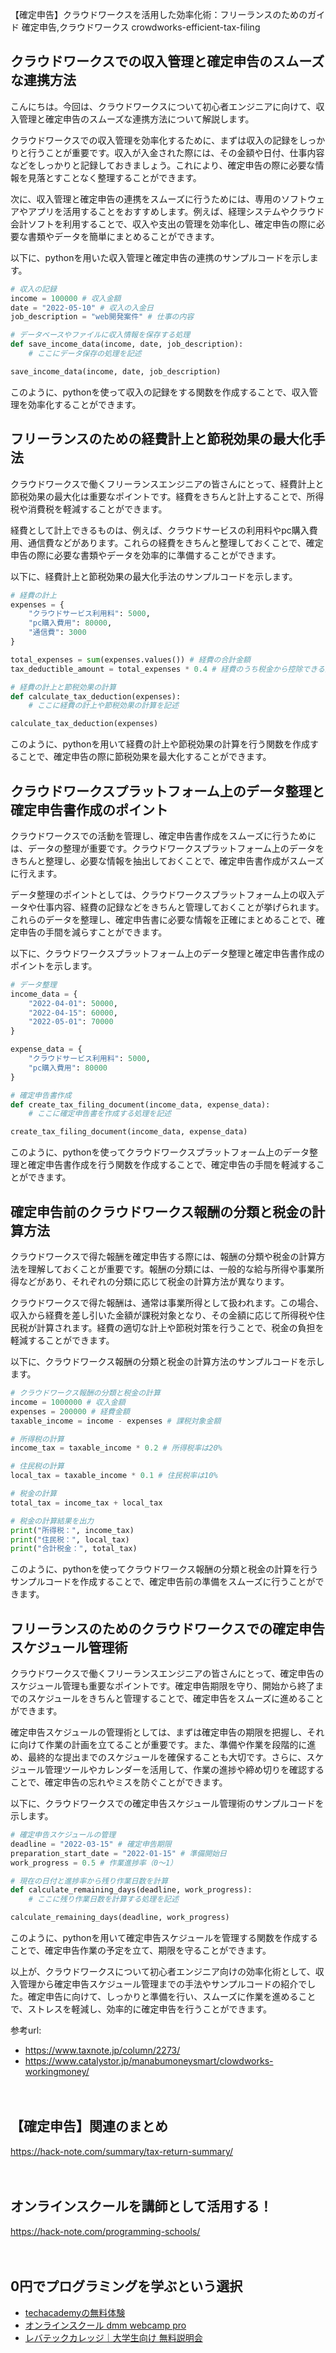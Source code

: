 【確定申告】クラウドワークスを活用した効率化術：フリーランスのためのガイド
確定申告,クラウドワークス
crowdworks-efficient-tax-filing

## クラウドワークスでの収入管理と確定申告のスムーズな連携方法

こんにちは。今回は、クラウドワークスについて初心者エンジニアに向けて、収入管理と確定申告のスムーズな連携方法について解説します。

クラウドワークスでの収入管理を効率化するために、まずは収入の記録をしっかりと行うことが重要です。収入が入金された際には、その金額や日付、仕事内容などをしっかりと記録しておきましょう。これにより、確定申告の際に必要な情報を見落とすことなく整理することができます。

次に、収入管理と確定申告の連携をスムーズに行うためには、専用のソフトウェアやアプリを活用することをおすすめします。例えば、経理システムやクラウド会計ソフトを利用することで、収入や支出の管理を効率化し、確定申告の際に必要な書類やデータを簡単にまとめることができます。

以下に、pythonを用いた収入管理と確定申告の連携のサンプルコードを示します。

```python
# 収入の記録
income = 100000 # 収入金額
date = "2022-05-10" # 収入の入金日
job_description = "web開発案件" # 仕事の内容

# データベースやファイルに収入情報を保存する処理
def save_income_data(income, date, job_description):
    # ここにデータ保存の処理を記述

save_income_data(income, date, job_description)
```

このように、pythonを使って収入の記録をする関数を作成することで、収入管理を効率化することができます。

## フリーランスのための経費計上と節税効果の最大化手法

クラウドワークスで働くフリーランスエンジニアの皆さんにとって、経費計上と節税効果の最大化は重要なポイントです。経費をきちんと計上することで、所得税や消費税を軽減することができます。

経費として計上できるものは、例えば、クラウドサービスの利用料やpc購入費用、通信費などがあります。これらの経費をきちんと整理しておくことで、確定申告の際に必要な書類やデータを効率的に準備することができます。

以下に、経費計上と節税効果の最大化手法のサンプルコードを示します。

```python
# 経費の計上
expenses = {
    "クラウドサービス利用料": 5000,
    "pc購入費用": 80000,
    "通信費": 3000
}

total_expenses = sum(expenses.values()) # 経費の合計金額
tax_deductible_amount = total_expenses * 0.4 # 経費のうち税金から控除できる金額

# 経費の計上と節税効果の計算
def calculate_tax_deduction(expenses):
    # ここに経費の計上や節税効果の計算を記述

calculate_tax_deduction(expenses)
```

このように、pythonを用いて経費の計上や節税効果の計算を行う関数を作成することで、確定申告の際に節税効果を最大化することができます。

## クラウドワークスプラットフォーム上のデータ整理と確定申告書作成のポイント

クラウドワークスでの活動を管理し、確定申告書作成をスムーズに行うためには、データの整理が重要です。クラウドワークスプラットフォーム上のデータをきちんと整理し、必要な情報を抽出しておくことで、確定申告書作成がスムーズに行えます。

データ整理のポイントとしては、クラウドワークスプラットフォーム上の収入データや仕事内容、経費の記録などをきちんと管理しておくことが挙げられます。これらのデータを整理し、確定申告書に必要な情報を正確にまとめることで、確定申告の手間を減らすことができます。

以下に、クラウドワークスプラットフォーム上のデータ整理と確定申告書作成のポイントを示します。

```python
# データ整理
income_data = {
    "2022-04-01": 50000,
    "2022-04-15": 60000,
    "2022-05-01": 70000
}

expense_data = {
    "クラウドサービス利用料": 5000,
    "pc購入費用": 80000
}

# 確定申告書作成
def create_tax_filing_document(income_data, expense_data):
    # ここに確定申告書を作成する処理を記述

create_tax_filing_document(income_data, expense_data)
```

このように、pythonを使ってクラウドワークスプラットフォーム上のデータ整理と確定申告書作成を行う関数を作成することで、確定申告の手間を軽減することができます。

## 確定申告前のクラウドワークス報酬の分類と税金の計算方法

クラウドワークスで得た報酬を確定申告する際には、報酬の分類や税金の計算方法を理解しておくことが重要です。報酬の分類には、一般的な給与所得や事業所得などがあり、それぞれの分類に応じて税金の計算方法が異なります。

クラウドワークスで得た報酬は、通常は事業所得として扱われます。この場合、収入から経費を差し引いた金額が課税対象となり、その金額に応じて所得税や住民税が計算されます。経費の適切な計上や節税対策を行うことで、税金の負担を軽減することができます。

以下に、クラウドワークス報酬の分類と税金の計算方法のサンプルコードを示します。

```python
# クラウドワークス報酬の分類と税金の計算
income = 1000000 # 収入金額
expenses = 200000 # 経費金額
taxable_income = income - expenses # 課税対象金額

# 所得税の計算
income_tax = taxable_income * 0.2 # 所得税率は20%

# 住民税の計算
local_tax = taxable_income * 0.1 # 住民税率は10%

# 税金の計算
total_tax = income_tax + local_tax

# 税金の計算結果を出力
print("所得税：", income_tax)
print("住民税：", local_tax)
print("合計税金：", total_tax)
```

このように、pythonを使ってクラウドワークス報酬の分類と税金の計算を行うサンプルコードを作成することで、確定申告前の準備をスムーズに行うことができます。

## フリーランスのためのクラウドワークスでの確定申告スケジュール管理術

クラウドワークスで働くフリーランスエンジニアの皆さんにとって、確定申告のスケジュール管理も重要なポイントです。確定申告期限を守り、開始から終了までのスケジュールをきちんと管理することで、確定申告をスムーズに進めることができます。

確定申告スケジュールの管理術としては、まずは確定申告の期限を把握し、それに向けて作業の計画を立てることが重要です。また、準備や作業を段階的に進め、最終的な提出までのスケジュールを確保することも大切です。さらに、スケジュール管理ツールやカレンダーを活用して、作業の進捗や締め切りを確認することで、確定申告の忘れやミスを防ぐことができます。

以下に、クラウドワークスでの確定申告スケジュール管理術のサンプルコードを示します。

```python
# 確定申告スケジュールの管理
deadline = "2022-03-15" # 確定申告期限
preparation_start_date = "2022-01-15" # 準備開始日
work_progress = 0.5 # 作業進捗率（0〜1）

# 現在の日付と進捗率から残り作業日数を計算
def calculate_remaining_days(deadline, work_progress):
    # ここに残り作業日数を計算する処理を記述

calculate_remaining_days(deadline, work_progress)
```

このように、pythonを用いて確定申告スケジュールを管理する関数を作成することで、確定申告作業の予定を立て、期限を守ることができます。

以上が、クラウドワークスについて初心者エンジニア向けの効率化術として、収入管理から確定申告スケジュール管理までの手法やサンプルコードの紹介でした。確定申告に向けて、しっかりと準備を行い、スムーズに作業を進めることで、ストレスを軽減し、効率的に確定申告を行うことができます。

参考url:
- https://www.taxnote.jp/column/2273/
- https://www.catalystor.jp/manabumoneysmart/clowdworks-workingmoney/

　

## 【確定申告】関連のまとめ
https://hack-note.com/summary/tax-return-summary/

　

## オンラインスクールを講師として活用する！
https://hack-note.com/programming-schools/

　

## 0円でプログラミングを学ぶという選択
- [techacademyの無料体験](//af.moshimo.com/af/c/click?a_id=2612475&amp;p_id=1555&amp;pc_id=2816&amp;pl_id=22706&amp;url=https%3a%2f%2ftechacademy.jp%2fhtmlcss-trial%3futm_source%3dmoshimo%26utm_medium%3daffiliate%26utm_campaign%3dtextad)
- [オンラインスクール dmm webcamp pro](//af.moshimo.com/af/c/click?a_id=2612482&amp;p_id=1363&amp;pc_id=2297&amp;pl_id=39999&amp;guid=on)
- [レバテックカレッジ｜大学生向け 無料説明会](//af.moshimo.com/af/c/click?a_id=4071793&p_id=3198&pc_id=7488&pl_id=41848)

